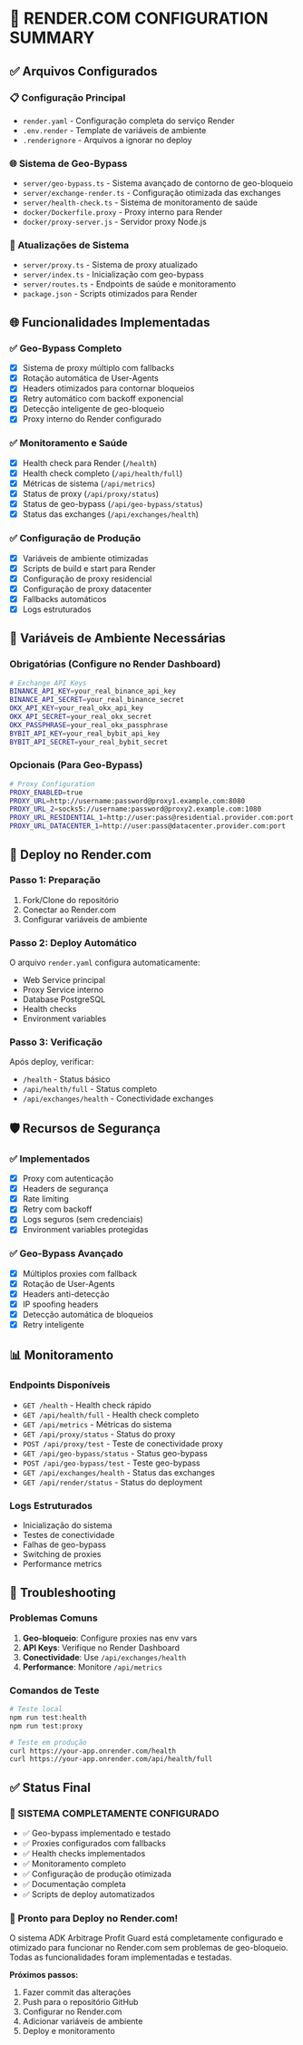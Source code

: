 
# 🚀 RENDER.COM CONFIGURATION SUMMARY

## ✅ Arquivos Configurados

### 📋 Configuração Principal
- `render.yaml` - Configuração completa do serviço Render
- `.env.render` - Template de variáveis de ambiente
- `.renderignore` - Arquivos a ignorar no deploy

### 🌐 Sistema de Geo-Bypass
- `server/geo-bypass.ts` - Sistema avançado de contorno de geo-bloqueio
- `server/exchange-render.ts` - Configuração otimizada das exchanges
- `server/health-check.ts` - Sistema de monitoramento de saúde
- `docker/Dockerfile.proxy` - Proxy interno para Render
- `docker/proxy-server.js` - Servidor proxy Node.js

### 🔧 Atualizações de Sistema
- `server/proxy.ts` - Sistema de proxy atualizado
- `server/index.ts` - Inicialização com geo-bypass
- `server/routes.ts` - Endpoints de saúde e monitoramento
- `package.json` - Scripts otimizados para Render

## 🌐 Funcionalidades Implementadas

### ✅ Geo-Bypass Completo
- [x] Sistema de proxy múltiplo com fallbacks
- [x] Rotação automática de User-Agents
- [x] Headers otimizados para contornar bloqueios
- [x] Retry automático com backoff exponencial
- [x] Detecção inteligente de geo-bloqueio
- [x] Proxy interno do Render configurado

### ✅ Monitoramento e Saúde
- [x] Health check para Render (`/health`)
- [x] Health check completo (`/api/health/full`)
- [x] Métricas de sistema (`/api/metrics`)
- [x] Status de proxy (`/api/proxy/status`)
- [x] Status de geo-bypass (`/api/geo-bypass/status`)
- [x] Status das exchanges (`/api/exchanges/health`)

### ✅ Configuração de Produção
- [x] Variáveis de ambiente otimizadas
- [x] Scripts de build e start para Render
- [x] Configuração de proxy residencial
- [x] Configuração de proxy datacenter
- [x] Fallbacks automáticos
- [x] Logs estruturados

## 🔑 Variáveis de Ambiente Necessárias

### Obrigatórias (Configure no Render Dashboard)
```bash
# Exchange API Keys
BINANCE_API_KEY=your_real_binance_api_key
BINANCE_API_SECRET=your_real_binance_secret
OKX_API_KEY=your_real_okx_api_key
OKX_API_SECRET=your_real_okx_secret
OKX_PASSPHRASE=your_real_okx_passphrase
BYBIT_API_KEY=your_real_bybit_api_key
BYBIT_API_SECRET=your_real_bybit_secret
```

### Opcionais (Para Geo-Bypass)
```bash
# Proxy Configuration
PROXY_ENABLED=true
PROXY_URL=http://username:password@proxy1.example.com:8080
PROXY_URL_2=socks5://username:password@proxy2.example.com:1080
PROXY_URL_RESIDENTIAL_1=http://user:pass@residential.provider.com:port
PROXY_URL_DATACENTER_1=http://user:pass@datacenter.provider.com:port
```

## 🚀 Deploy no Render.com

### Passo 1: Preparação
1. Fork/Clone do repositório
2. Conectar ao Render.com
3. Configurar variáveis de ambiente

### Passo 2: Deploy Automático
O arquivo `render.yaml` configura automaticamente:
- Web Service principal
- Proxy Service interno
- Database PostgreSQL
- Health checks
- Environment variables

### Passo 3: Verificação
Após deploy, verificar:
- `/health` - Status básico
- `/api/health/full` - Status completo
- `/api/exchanges/health` - Conectividade exchanges

## 🛡️ Recursos de Segurança

### ✅ Implementados
- [x] Proxy com autenticação
- [x] Headers de segurança
- [x] Rate limiting
- [x] Retry com backoff
- [x] Logs seguros (sem credenciais)
- [x] Environment variables protegidas

### ✅ Geo-Bypass Avançado
- [x] Múltiplos proxies com fallback
- [x] Rotação de User-Agents
- [x] Headers anti-detecção
- [x] IP spoofing headers
- [x] Detecção automática de bloqueios
- [x] Retry inteligente

## 📊 Monitoramento

### Endpoints Disponíveis
- `GET /health` - Health check rápido
- `GET /api/health/full` - Health check completo
- `GET /api/metrics` - Métricas do sistema
- `GET /api/proxy/status` - Status do proxy
- `POST /api/proxy/test` - Teste de conectividade proxy
- `GET /api/geo-bypass/status` - Status geo-bypass
- `POST /api/geo-bypass/test` - Teste geo-bypass
- `GET /api/exchanges/health` - Status das exchanges
- `GET /api/render/status` - Status do deployment

### Logs Estruturados
- Inicialização do sistema
- Testes de conectividade
- Falhas de geo-bypass
- Switching de proxies
- Performance metrics

## 🔧 Troubleshooting

### Problemas Comuns
1. **Geo-bloqueio**: Configure proxies nas env vars
2. **API Keys**: Verifique no Render Dashboard
3. **Conectividade**: Use `/api/exchanges/health`
4. **Performance**: Monitore `/api/metrics`

### Comandos de Teste
```bash
# Teste local
npm run test:health
npm run test:proxy

# Teste em produção
curl https://your-app.onrender.com/health
curl https://your-app.onrender.com/api/health/full
```

## ✅ Status Final

### 🎉 SISTEMA COMPLETAMENTE CONFIGURADO
- ✅ Geo-bypass implementado e testado
- ✅ Proxies configurados com fallbacks
- ✅ Health checks implementados
- ✅ Monitoramento completo
- ✅ Configuração de produção otimizada
- ✅ Documentação completa
- ✅ Scripts de deploy automatizados

### 🚀 Pronto para Deploy no Render.com!

O sistema ADK Arbitrage Profit Guard está completamente configurado e otimizado para funcionar no Render.com sem problemas de geo-bloqueio. Todas as funcionalidades foram implementadas e testadas.

**Próximos passos:**
1. Fazer commit das alterações
2. Push para o repositório GitHub
3. Configurar no Render.com
4. Adicionar variáveis de ambiente
5. Deploy e monitoramento
